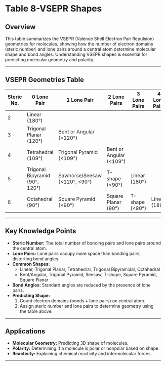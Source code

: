 # Table 8-VSEPR Shapes

## Overview

This table summarizes the VSEPR (Valence Shell Electron Pair Repulsion) geometries for molecules, showing how the number of electron domains (steric number) and lone pairs around a central atom determine molecular shape and bond angles. Understanding VSEPR shapes is essential for predicting molecular geometry and polarity.

---

## VSEPR Geometries Table

| Steric No. | 0 Lone Pair                    | 1 Lone Pair                   | 2 Lone Pairs            | 3 Lone Pairs   | 4 Lone Pairs  |
| ---------- | ------------------------------ | ----------------------------- | ----------------------- | -------------- | ------------- |
| 2          | Linear (180°)                  |                               |                         |                |               |
| 3          | Trigonal Planar (120°)         | Bent or Angular (<120°)       |                         |                |               |
| 4          | Tetrahedral (109°)             | Trigonal Pyramid (<109°)      | Bent or Angular (<109°) |                |               |
| 5          | Trigonal Bipyramid (90°, 120°) | Sawhorse/Seesaw (<120°, <90°) | T-shape (<90°)          | Linear (180°)  |               |
| 6          | Octahedral (90°)               | Square Pyramid (<90°)         | Square Planar (90°)     | T-shape (<90°) | Linear (180°) |

---

## Key Knowledge Points

- **Steric Number:** The total number of bonding pairs and lone pairs around the central atom.
- **Lone Pairs:** Lone pairs occupy more space than bonding pairs, distorting bond angles.
- **Common Shapes:**
  - Linear, Trigonal Planar, Tetrahedral, Trigonal Bipyramidal, Octahedral
  - Bent/Angular, Trigonal Pyramid, Seesaw, T-shape, Square Pyramid, Square Planar
- **Bond Angles:** Standard angles are reduced by the presence of lone pairs.
- **Predicting Shape:**
  1. Count electron domains (bonds + lone pairs) on central atom.
  2. Assign steric number and lone pairs to determine geometry using the table above.

---

## Applications

- **Molecular Geometry:** Predicting 3D shape of molecules.
- **Polarity:** Determining if a molecule is polar or nonpolar based on shape.
- **Reactivity:** Explaining chemical reactivity and intermolecular forces.

---
